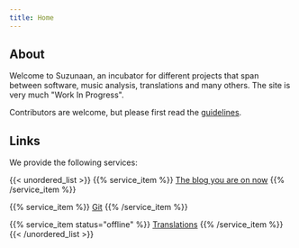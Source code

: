 ```yaml
---
title: Home
---
```


## About

Welcome to Suzunaan, an incubator for different projects that span between software, music analysis, translations and many others.
The site is very much "Work In Progress".

Contributors are welcome, but please first read the [guidelines](/contributing).

## Links

We provide the following services:

{{< unordered_list >}}
 {{% service_item %}}
 [The blog you are on now](https://suzunaan.org)
 {{% /service_item %}}

 {{% service_item %}}
 [Git](https://git.suzunaan.org)
 {{% /service_item %}}

 {{% service_item status="offline" %}}
 [Translations](https://translations.suzunaan.org)
 {{% /service_item %}}
{{< /unordered_list >}}
